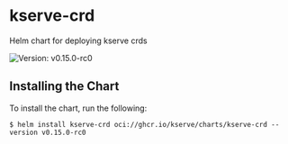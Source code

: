 # kserve-crd

Helm chart for deploying kserve crds

![Version: v0.15.0-rc0](https://img.shields.io/badge/Version-v0.15.0--rc0-informational?style=flat-square)

## Installing the Chart

To install the chart, run the following:

```console
$ helm install kserve-crd oci://ghcr.io/kserve/charts/kserve-crd --version v0.15.0-rc0
```
